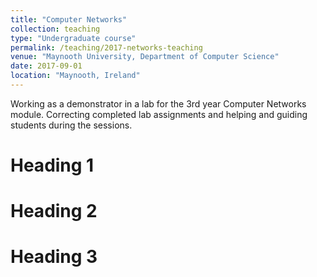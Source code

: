 ```yaml
---
title: "Computer Networks"
collection: teaching
type: "Undergraduate course"
permalink: /teaching/2017-networks-teaching
venue: "Maynooth University, Department of Computer Science"
date: 2017-09-01
location: "Maynooth, Ireland"
---
```


Working as a demonstrator in a lab for the 3rd year Computer Networks module. Correcting completed lab assignments and helping and guiding students during the sessions.

Heading 1
======

Heading 2
======

Heading 3
======
